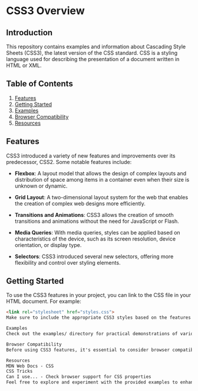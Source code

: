 
# CSS3 Overview

## Introduction

This repository contains examples and information about Cascading Style Sheets (CSS3), the latest version of the CSS standard. CSS is a styling language used for describing the presentation of a document written in HTML or XML.

## Table of Contents

1. [Features](#features)
2. [Getting Started](#getting-started)
3. [Examples](#examples)
4. [Browser Compatibility](#browser-compatibility)
5. [Resources](#resources)

## Features

CSS3 introduced a variety of new features and improvements over its predecessor, CSS2. Some notable features include:

- **Flexbox**: A layout model that allows the design of complex layouts and distribution of space among items in a container even when their size is unknown or dynamic.

- **Grid Layout**: A two-dimensional layout system for the web that enables the creation of complex web designs more efficiently.

- **Transitions and Animations**: CSS3 allows the creation of smooth transitions and animations without the need for JavaScript or Flash.

- **Media Queries**: With media queries, styles can be applied based on characteristics of the device, such as its screen resolution, device orientation, or display type.

- **Selectors**: CSS3 introduced several new selectors, offering more flexibility and control over styling elements.

## Getting Started

To use the CSS3 features in your project, you can link to the CSS file in your HTML document. For example:

```html
<link rel="stylesheet" href="styles.css">
Make sure to include the appropriate CSS3 styles based on the features you want to use.

Examples
Check out the examples/ directory for practical demonstrations of various CSS3 features. Each example is self-contained and comes with its own README for further details.

Browser Compatibility
Before using CSS3 features, it's essential to consider browser compatibility. Refer to online resources or use tools like Autoprefixer to ensure a consistent experience across different browsers.

Resources
MDN Web Docs - CSS
CSS Tricks
Can I use... - Check browser support for CSS properties
Feel free to explore and experiment with the provided examples to enhance your understanding of CSS3.
